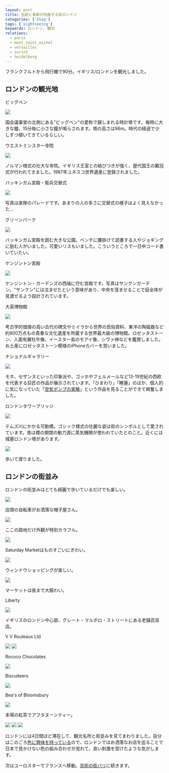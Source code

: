 ```yaml
---
layout: post
title: 伝統と革新が同居する街ロンドン
categories: ['blog']
tags: ['sightseeing']
keywords: ロンドン, 観光
relations:
  - paris
  - mont_saint_michel
  - versailles
  - zurich
  - heidelberg
---
```


フランクフルトから飛行機で90分。イギリス/ロンドンを観光しました。

## ロンドンの観光地

<p class="injection-center">ビッグベン</p>

<img src="/img/blog_london01.jpg" class="image-on-frame-small image-fade">

国会議事堂の北側にある"ビッグベン"の愛称で親しまれる時計塔です。毎時に大きな鐘、15分毎に小さな鐘が鳴らされます。塔の高さは96m。時代の経過で少しずつ傾いてきているらしい。

<p class="injection-center">ウエストミンスター寺院</p>

<img src="/img/blog_london02.jpg" class="image-on-frame image-fade">

ノルマン様式の壮大な寺院。イギリス王室との結びつきが強く、歴代国王の戴冠式が行われてきました。1987年ユネスコ世界遺産に登録されました。

<p class="injection-center">バッキンガム宮殿・衛兵交替式</p>

<img src="/img/blog_london03.jpg" class="image-on-frame image-fade">

写真は楽隊のパレードです。あまりの人の多さに交替式の様子はよく見えなかった...

<p class="injection-center">グリーンパーク</p>

<img src="/img/blog_london04.jpg" class="image-on-frame image-fade">

バッキンガム宮殿を囲む大きな公園。ベンチに腰掛けて読書する人やジョギングに励む人がいました。可愛いリスもいました。こういうところで一日中コード書いていたい。

<p class="injection-center">ケンジントン宮殿</p>

<img src="/img/blog_london05.jpg" class="image-on-frame image-fade">

ケンジントン・ガーデンズの西端に佇む宮殿です。写真はサンクンガーデン。"サンクン"には沈ませたという意味があり、中央を窪ませることで庭全体が見渡せるよう設計されています。

<p class="injection-center">大英博物館</p>

<img src="/img/blog_london06.jpg" class="image-on-frame image-fade">

考古学的価値の高い古代の碑文やミイラから世界の民俗資料、東洋の陶磁器など約800万点もの貴重な文化遺産を所蔵する世界最大級の博物館。ロゼッタストーン、人面有翼牡牛像、イースター島のモアイ像、シヴァ神などを鑑賞しました。お土産にロゼッタストーン模様のiPhoneカバーを買いました。

<p class="injection-center">ナショナルギャラリー</p>

<img src="/img/blog_london07.jpg" class="image-on-frame image-fade">

モネ、セザンヌといった印象派や、ゴッホやフェルメールなど13-19世紀の西欧を代表する巨匠の作品が展示されています。「ひまわり」「睡蓮」のほか、個人的に気になっていた「[空気ポンプの実験](http://markovlabo.net/?p=2356)」という作品を見ることができて興奮しました。

<p class="injection-center">ロンドンタワーブリッジ</p>

<img src="/img/blog_london08.jpg" class="image-on-frame image-fade">

テムズ川にかかる可動橋。ゴシック様式の壮麗な姿は街のシンボルとして愛されています。昔は橋の開閉の動力源に蒸気機関が使われていたとのこと。近くには城塞ロンドン塔があります。

<img src="/img/blog_london09.jpg" class="image-on-frame image-fade">

歩いて渡りました。

## ロンドンの街並み

ロンドンの街並みはとても綺麗で歩いているだけでも楽しい。

<img src="/img/blog_london11.jpg" class="image-on-frame image-fade">

店頭の自転車がお洒落な帽子屋さん。

<img src="/img/blog_london12.jpg" class="image-on-frame image-fade">

ここの路地だけ外観が特別カラフル。

<img src="/img/blog_london13.jpg" class="image-on-frame image-fade">

Saturday Marketはものすごいにぎわい。

<img src="/img/blog_london14.jpg" class="image-on-frame image-fade">

ウィンドウショッピングが楽しい。

<img src="/img/blog_london15.jpg" class="image-on-frame image-fade">

マーケットは夜まで大賑わい。

<p class="injection-center">Liberty</p>

<img src="/img/blog_london21.jpg" class="image-on-frame image-fade">

イギリスのロンドン中心部、グレート・マルボロ・ストリートにある老舗百貨店。

<p class="injection-center">V V Rouleaux Ltd</p>

<img src="/img/blog_london22.jpg" class="image-on-frame image-fade">

<img src="/img/blog_london22_1.jpg" class="image-on-frame image-fade">

<p class="injection-center">Rococo Chocolates</p>

<img src="/img/blog_london23.jpg" class="image-on-frame image-fade">

<p class="injection-center">Biscuiteers</p>

<img src="/img/blog_london24.jpg" class="image-on-frame image-fade">

<p class="injection-center">Bea's of Bloomsbury</p>

<img src="/img/blog_london25.jpg" class="image-on-frame image-fade">

本場の紅茶でアフタヌーンティー。

<img src="/img/blog_london31.jpg" class="image-on-frame image-fade">

<img src="/img/blog_london32.jpg" class="image-on-frame image-fade">

<img src="/img/blog_london33.jpg" class="image-on-frame image-fade">

ロンドンには4日間ほど滞在して、観光名所と街並みを見てまわりました。自分はこのごろ[色に興味を持っている](/jp/posts/Paletta/)ので、ロンドンではお洒落なお店を巡ることで日本で見かけない色の組み合わせが見れて、良い刺激を受けたような気がします。

次はユーロスターでフランスへ移動。[芸術の街パリ](/jp/posts/paris/)に続きます。
